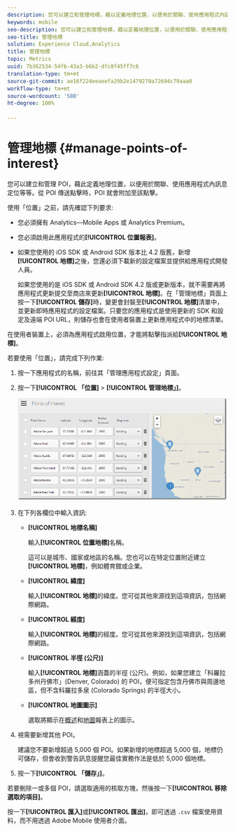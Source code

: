 ```yaml
---
description: 您可以建立和管理地標，藉以定義地理位置，以便用於關聯、使用應用程式內訊息的目標定位等作業。在地標傳送點擊時，地標就會附加至該點擊。
keywords: mobile
seo-description: 您可以建立和管理地標，藉以定義地理位置，以便用於關聯、使用應用程式內訊息的目標定位等作業。在地標傳送點擊時，地標就會附加至該點擊。
seo-title: 管理地標
solution: Experience Cloud,Analytics
title: 管理地標
topic: Metrics
uuid: 7b362534-54fb-43a3-b6b2-dfc8f45ff7c6
translation-type: tm+mt
source-git-commit: ae16f224eeaeefa29b2e1479270a72694c79aaa0
workflow-type: tm+mt
source-wordcount: '580'
ht-degree: 100%

---
```



# 管理地標 {#manage-points-of-interest}

您可以建立和管理 POI，藉此定義地理位置，以便用於關聯、使用應用程式內訊息定位等等。從 POI 傳送點擊時，POI 就會附加至該點擊。

使用「位置」之前，請先確認下列要求:

* 您必須擁有 Analytics—Mobile Apps 或 Analytics Premium。
* 您必須啟用此應用程式的&#x200B;**[!UICONTROL 位置報表]**。
* 如果您使用的 iOS SDK 或 Android SDK 版本比 4.2 版舊，新增&#x200B;**[!UICONTROL 地標]**&#x200B;之後，您還必須下載新的設定檔案並提供給應用程式開發人員。

   如果您使用的是 iOS SDK 或 Android SDK 4.2 版或更新版本，就不需要再將應用程式更新提交至商店來更新&#x200B;**[!UICONTROL 地標]**。在「管理地標」頁面上按一下&#x200B;**[!UICONTROL 儲存]**&#x200B;時，變更會封裝至&#x200B;**[!UICONTROL 地標]**&#x200B;清單中，並更新即時應用程式的設定檔案。只要您的應用程式是使用更新的 SDK 和設定及遠端 POI URL，則儲存也會在使用者裝置上更新應用程式中的地標清單。

在使用者裝置上，必須為應用程式啟用位置，才能將點擊指派給&#x200B;**[!UICONTROL 地標]**。

若要使用「位置」，請完成下列作業:

1. 按一下應用程式的名稱，前往其「管理應用程式設定」頁面。
1. 按一下&#x200B;**[!UICONTROL 「位置]** > **[!UICONTROL 管理地標」]**。

   ![步驟結果](assets/poi.png)

1. 在下列各欄位中輸入資訊:

   * **[!UICONTROL 地標名稱]**

      輸入&#x200B;**[!UICONTROL 位置地標]**&#x200B;名稱。

      這可以是城市、國家或地區的名稱。您也可以在特定位置附近建立&#x200B;**[!UICONTROL 地標]**，例如體育館或企業。

   * **[!UICONTROL 緯度]**

      輸入&#x200B;**[!UICONTROL 地標]**&#x200B;的緯度。您可從其他來源找到這項資訊，包括網際網路。

   * **[!UICONTROL 經度]**

      輸入&#x200B;**[!UICONTROL 地標]**&#x200B;的經度。您可從其他來源找到這項資訊，包括網際網路。

   * **[!UICONTROL 半徑 (公尺)]**

      輸入&#x200B;**[!UICONTROL 地標]**&#x200B;涵蓋的半徑 (公尺)。例如，如果您建立「科羅拉多州丹佛市」(Denver, Colorado) 的 POI，便可指定包含丹佛市與周邊地區，但不含科羅拉多泉 (Colorado Springs) 的半徑大小。

   * **[!UICONTROL 地圖圖示]**

      選取將顯示在[概述](/help/using/location/c-location-overview.md)和[地圖](/help/using/location/c-map-points.md)報表上的圖示。

1. 視需要新增其他 POI。

   建議您不要新增超過 5,000 個 POI。如果新增的地標超過 5,000 個，地標仍可儲存，但會收到警告訊息提醒您最佳實務作法是低於 5,000 個地標。

1. 按一下&#x200B;**[!UICONTROL 「儲存」]**。

若要刪除一或多個 POI，請選取適用的核取方塊，然後按一下&#x200B;**[!UICONTROL 移除選取的項目]**。

按一下&#x200B;**[!UICONTROL 匯入]**&#x200B;或&#x200B;**[!UICONTROL 匯出]**，即可透過 `.csv` 檔案使用資料，而不用透過 Adobe Mobile 使用者介面。
